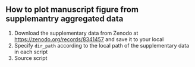 ## How to plot manuscript figure from supplemantry aggregated data
1. Download the supplementary data from Zenodo at https://zenodo.org/records/8341457 and save it to your local 
2. Specify `dir_path` according to the local path of the supplementary data in each script
3. Source script